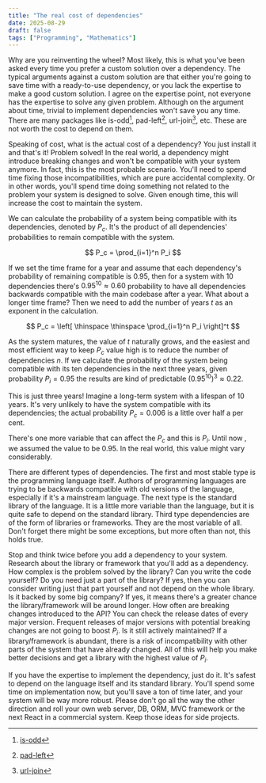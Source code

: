 ```yaml
---
title: "The real cost of dependencies"
date: 2025-08-29
draft: false
tags: ["Programming", "Mathematics"]
---
```


Why are you reinventing the wheel? Most likely, this is what you've been asked
every time you prefer a custom solution over a dependency. The typical
arguments against a custom solution are that either you're going to save time
with a ready-to-use dependency, or you lack the expertise to make a good custom
solution. I agree on the expertise point, not everyone has the expertise to
solve any given problem. Although on the argument about time, trivial to
implement dependencies won't save you any time. There are many packages like
is-odd[^1], pad-left[^2], url-join[^3], etc. These are not worth the cost to
depend on them.

Speaking of cost, what is the actual cost of a dependency? You just install it
and that's it! Problem solved! In the real world, a dependency might introduce
breaking changes and won't be compatible with your system anymore. In fact,
this is the most probable scenario. You'll need to spend time fixing those
incompatibilities, which are pure accidental complexity. Or in other words,
you'll spend time doing something not related to the problem your system is
designed to solve. Given enough time, this will increase the cost to maintain
the system.

We can calculate the probability of a system being compatible with its
dependencies, denoted by $P_c$. It's the product of all dependencies'
probabilities to remain compatible with the system.

$$ P_c = \prod_{i=1}^n P_i $$

If we set the time frame for a year and assume that each dependency's
probability of remaining compatible is $0.95$, then for a system with 10
dependencies there's $0.95^{10} \approx 0.60$ probability to have all
dependencies backwards compatible with the main codebase after a year. What
about a longer time frame? Then we need to add the number of years $t$ as
an exponent in the calculation.

$$ P_c = \left[ \thinspace \thinspace \prod_{i=1}^n P_i \right]^t $$

As the system matures, the value of $t$ naturally grows, and the easiest and most
efficient way to keep $P_c$ value high is to reduce the number of dependencies
$n$. If we calculate the probability of the system being compatible with its
ten dependencies in the next three years, given probability $P_i = 0.95$ the
results are kind of predictable $(0.95^{10})^3 \approx 0.22$. 

This is just three years! Imagine a long-term system with a lifespan of 10 years.
It's very unlikely to have the system compatible with its dependencies; the
actual probability $P_c = 0.006$ is a little over half a per cent.

There's one more variable that can affect the $P_c$ and this is $P_i$. Until now
, we assumed the value to be $0.95$. In the real world, this value might vary
considerably.

There are different types of
dependencies. The first and most stable type is the programming language
itself. Authors of programming languages are trying to be backwards compatible
with old versions of the language, especially if it's a mainstream language. The next
type is the standard library of the language. It is a little more variable than
the language, but it is quite safe to depend on the standard library. Third type
dependencies are of the form of libraries or frameworks. They are the most
variable of all. Don't forget there might be some exceptions, but more often
than not, this holds true.

Stop and think twice before you add a dependency to your system.
Research about the library or framework that you'll add as a dependency. How
complex is the problem solved by the library? Can you write the code yourself?
Do you need just a part of the library? If yes, then you can consider writing
just that part yourself and not depend on the whole library. Is it backed by
some big company? If yes, it means there's a greater chance the library/framework
will be around longer. How often are breaking changes introduced to the API? You can
check the release dates of every major version. Frequent releases of major
versions with potential breaking changes are not going to boost $P_i$. Is it
still actively maintained? If a library/framework is abundant, there is a risk
of incompatibility with other parts of the system that have already changed. All of
this will help you make better decisions and get a library with the highest
value of $P_i$.

If you have the expertise to implement the dependency, just do it. It's
safest to depend on the language itself and its standard library. You'll spend
some time on implementation now, but you'll save a ton of time later, and your
system will be way more robust. Please don't go all the way the other direction
and roll your own web server, DB, ORM, MVC framework or the next React in a
commercial system. Keep those ideas for side projects.

[^1]: [is-odd](https://www.npmjs.com/package/is-odd)
[^2]: [pad-left](https://www.npmjs.com/package/pad-left)
[^3]: [url-join](https://www.npmjs.com/package/url-join)

